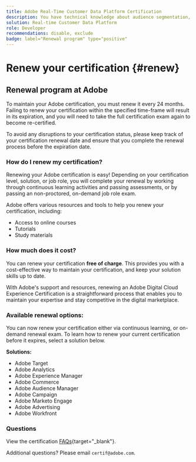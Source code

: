 ```yaml
---
title: Adobe Real-Time Customer Data Platform Certification
description: You have technical knowledge about audience segmentation, destination exports, and activation on real time basis for unified profiles that adhere to data and privacy regulations, customer data platforms (CDP) and knowledge of Adobe Experience Platform.
solution: Real-time Customer Data Platform
role: Developer
recommendations: disable, exclude
badge: label="Renewal program" type="positive"
---
```

# Renew your certification {#renew}

## Renewal program at Adobe

To maintain your Adobe certification, you must renew it every 24 months. Failing to renew your certification within the specified time-frame will result in its expiration, and you will need to take the full certification exam again to become re-certified. 

To avoid any disruptions to your certification status, please keep track of your certification renewal date and ensure that you complete the renewal process before the expiration date.

### How do I renew my certification?

Renewing your Adobe certification is easy! Depending on your certification level, solution, or job role, you will complete your renewal by working through continuous learning activities and passing assessments, or by passing an non-proctored, on-demand job role exam. 

Adobe offers various resources and tools to help you renew your certification, including:

* Access to online courses
* Tutorials
* Study materials

### How much does it cost?

You can renew your certification **free of charge**. This provides you with a cost-effective way to maintain your certification, and keep your solution skills up to date.

With Adobe's support and resources, renewing an Adobe Digital Cloud Experience Certification is a straightforward process that enables you to maintain your expertise and stay competitive in the digital marketplace.

### Available renewal options:

You can now renew your certification either via continuous learning, or on-demand renewal exam. To learn how to renew your current certification before it expires, select a solution below.

**Solutions:**

* Adobe Target
* Adobe Analytics
* Adobe Experience Manager
* Adobe Commerce
* Adobe Audience Manager
* Adobe Campaign
* Adobe Marketo Engage
* Adobe Advertising
* Adobe Workfront

### Questions

View the certification [FAQs](https://solutionpartners.adobe.com/solution-partners/training_and_certification/certification/certification_faq.html#){target="_blank"}.

Additional questions? Please email `certif@adobe.com`.
